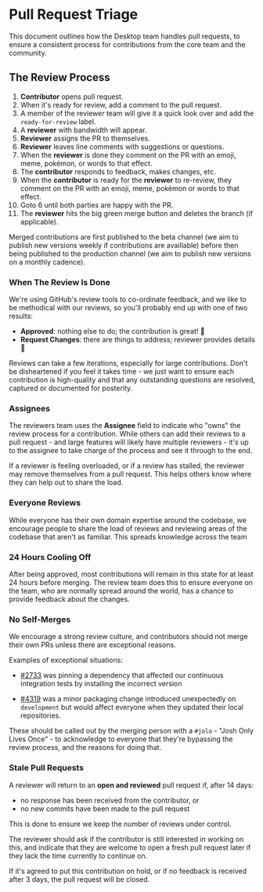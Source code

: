 # Pull Request Triage

This document outlines how the Desktop team handles pull requests, to ensure
a consistent process for contributions from the core team and the community.

## The Review Process

1. **Contributor** opens pull request.
1. When it's ready for review, add a comment to the pull request.
1. A member of the reviewer team will give it a quick look over and
   add the `ready-for-review` label.
1. A **reviewer** with bandwidth will appear.
1. **Reviewer** assigns the PR to themselves.
1. **Reviewer** leaves line comments with suggestions or questions.
1. When the **reviewer** is done they comment on the PR with an emoji, meme,
   pokémon, or words to that effect.
1. The **contributor** responds to feedback, makes changes, etc.
1. When the **contributor** is ready for the **reviewer** to re-review, they
   comment on the PR with an emoji, meme, pokémon or words to that effect.
1. Goto 6 until both parties are happy with the PR.
1. The **reviewer** hits the big green merge button and deletes the branch (if
    applicable).

Merged contributions are first published to the beta channel (we aim to publish
new versions weekly if contributions are availlable) before then being
published to the production channel (we aim to publish new versions on a monthly
cadence).

### When The Review Is Done

We're using GitHub's review tools to co-ordinate feedback, and we like to be
methodical with our reviews, so you'll probably end up with one of two results:

 - **Approved**: nothing else to do; the contribution is great! :gem:
 - **Request Changes**: there are things to address; reviewer provides details :memo:

Reviews can take a few iterations, especially for large contributions. Don't
be disheartened if you feel it takes time - we just want to ensure each
contribution is high-quality and that any outstanding questions are resolved,
captured or documented for posterity.

### Assignees

The reviewers team uses the **Assignee** field to indicate who "owns" the review
process for a contribution. While others can add their reviews to a pull request -
and large features will likely have multiple reviewers - it's up to the assignee
to take charge of the process and see it through to the end.

If a reviewer is feeling overloaded, or if a review has stalled, the reviewer may
remove themselves from a pull request. This helps others know where they can help
out to share the load.

### Everyone Reviews

While everyone has their own domain expertise around the codebase, we encourage
people to share the load of reviews and reviewing areas of the codebase that
aren't as familiar. This spreads knowledge across the team

### 24 Hours Cooling Off

After being approved, most contributions will remain in this state for at least
24 hours before merging. The review team does this to ensure everyone on the team,
who are normally spread around the world, has a chance to provide feedback about
the changes.

### No Self-Merges

We encourage a strong review culture, and contributors should not merge their
own PRs unless there are exceptional reasons.

Examples of exceptional situations:

- [#2733](https://github.com/desktop/desktop/pull/2733) was pinning a dependency
  that affected our continuous integration tests by installing the incorrect
  version

- [#4319](https://github.com/desktop/desktop/pull/4319) was a minor packaging
  change introduced unexpectedly on `development` but would affect everyone when they
  updated their local repositories.

These should be called out by the merging person with a `#jolo` - "Josh Only
Lives Once" - to acknowledge to everyone that they're bypassing the review
process, and the reasons for doing that.

### Stale Pull Requests

A reviewer will return to an **open and reviewed** pull request if, after 14
days:

 - no response has been received from the contributor, or
 - no new commits have been made to the pull request

This is done to ensure we keep the number of reviews under control.

The reviewer should ask if the contributor is still interested in working on
this, and indicate that they are welcome to open a fresh pull request later if
they lack the time currently to continue on.

If it's agreed to put this contribution on hold, or if no feedback is
received after 3 days, the pull request will be closed.
